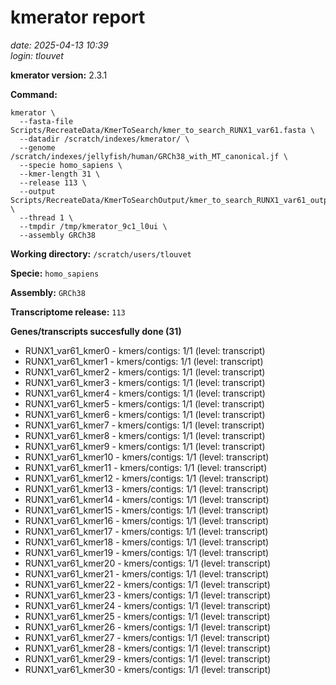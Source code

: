 # kmerator report
*date: 2025-04-13 10:39*  
*login: tlouvet*

**kmerator version:** 2.3.1

**Command:**

```
kmerator \
  --fasta-file Scripts/RecreateData/KmerToSearch/kmer_to_search_RUNX1_var61.fasta \
  --datadir /scratch/indexes/kmerator/ \
  --genome /scratch/indexes/jellyfish/human/GRCh38_with_MT_canonical.jf \
  --specie homo_sapiens \
  --kmer-length 31 \
  --release 113 \
  --output Scripts/RecreateData/KmerToSearchOutput/kmer_to_search_RUNX1_var61_output \
  --thread 1 \
  --tmpdir /tmp/kmerator_9c1_l0ui \
  --assembly GRCh38
```

**Working directory:** `/scratch/users/tlouvet`

**Specie:** `homo_sapiens`

**Assembly:** `GRCh38`

**Transcriptome release:** `113`

**Genes/transcripts succesfully done (31)**

- RUNX1_var61_kmer0 - kmers/contigs: 1/1 (level: transcript)
- RUNX1_var61_kmer1 - kmers/contigs: 1/1 (level: transcript)
- RUNX1_var61_kmer2 - kmers/contigs: 1/1 (level: transcript)
- RUNX1_var61_kmer3 - kmers/contigs: 1/1 (level: transcript)
- RUNX1_var61_kmer4 - kmers/contigs: 1/1 (level: transcript)
- RUNX1_var61_kmer5 - kmers/contigs: 1/1 (level: transcript)
- RUNX1_var61_kmer6 - kmers/contigs: 1/1 (level: transcript)
- RUNX1_var61_kmer7 - kmers/contigs: 1/1 (level: transcript)
- RUNX1_var61_kmer8 - kmers/contigs: 1/1 (level: transcript)
- RUNX1_var61_kmer9 - kmers/contigs: 1/1 (level: transcript)
- RUNX1_var61_kmer10 - kmers/contigs: 1/1 (level: transcript)
- RUNX1_var61_kmer11 - kmers/contigs: 1/1 (level: transcript)
- RUNX1_var61_kmer12 - kmers/contigs: 1/1 (level: transcript)
- RUNX1_var61_kmer13 - kmers/contigs: 1/1 (level: transcript)
- RUNX1_var61_kmer14 - kmers/contigs: 1/1 (level: transcript)
- RUNX1_var61_kmer15 - kmers/contigs: 1/1 (level: transcript)
- RUNX1_var61_kmer16 - kmers/contigs: 1/1 (level: transcript)
- RUNX1_var61_kmer17 - kmers/contigs: 1/1 (level: transcript)
- RUNX1_var61_kmer18 - kmers/contigs: 1/1 (level: transcript)
- RUNX1_var61_kmer19 - kmers/contigs: 1/1 (level: transcript)
- RUNX1_var61_kmer20 - kmers/contigs: 1/1 (level: transcript)
- RUNX1_var61_kmer21 - kmers/contigs: 1/1 (level: transcript)
- RUNX1_var61_kmer22 - kmers/contigs: 1/1 (level: transcript)
- RUNX1_var61_kmer23 - kmers/contigs: 1/1 (level: transcript)
- RUNX1_var61_kmer24 - kmers/contigs: 1/1 (level: transcript)
- RUNX1_var61_kmer25 - kmers/contigs: 1/1 (level: transcript)
- RUNX1_var61_kmer26 - kmers/contigs: 1/1 (level: transcript)
- RUNX1_var61_kmer27 - kmers/contigs: 1/1 (level: transcript)
- RUNX1_var61_kmer28 - kmers/contigs: 1/1 (level: transcript)
- RUNX1_var61_kmer29 - kmers/contigs: 1/1 (level: transcript)
- RUNX1_var61_kmer30 - kmers/contigs: 1/1 (level: transcript)

